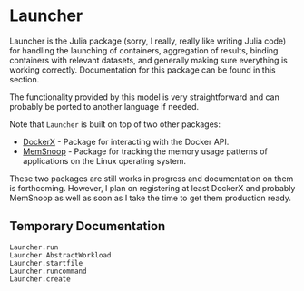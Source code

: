 # Launcher

Launcher is the Julia package (sorry, I really, really like writing Julia code) for handling
the launching of containers, aggregation of results, binding containers with relevant datasets,
and generally making sure everything is working correctly. Documentation for this package
can be found in this section.

The functionality provided by this model is very straightforward and can probably be ported
to another language if needed.

Note that `Launcher` is built on top of two other packages:

* [DockerX](https://github.com/hildebrandmw/DockerX.jl) - Package for interacting with
    the Docker API.
* [MemSnoop](https://github.com/hildebrandmw/MemSnoop.jl) - Package for tracking the memory
    usage patterns of applications on the Linux operating system.

These two packages are still works in progress and documentation on them is forthcoming.
However, I plan on registering at least DockerX and probably MemSnoop as well as soon as I
take the time to get them production ready.

## Temporary Documentation

```@docs
Launcher.run
Launcher.AbstractWorkload
Launcher.startfile
Launcher.runcommand
Launcher.create
```
